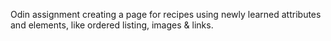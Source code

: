 Odin assignment creating a page for recipes using newly learned attributes and elements, like ordered listing, images & links.
